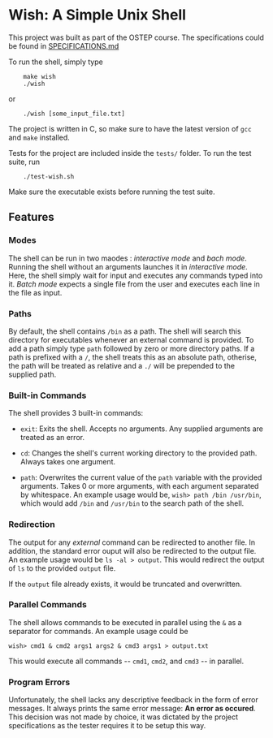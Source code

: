 # Wish:  A Simple Unix Shell

This project was built as part of the OSTEP course. The specifications could be found in [SPECIFICATIONS.md](./SPECIFICATIONS.md)

To run the shell, simply type

``` shell
    make wish
    ./wish
```

or

``` shell
    ./wish [some_input_file.txt]
```

The project is written in C, so make sure to have the latest version of `gcc` and `make` installed.

Tests for the project are included inside the `tests/` folder. To run the test suite, run

``` shell
    ./test-wish.sh
```

Make sure the executable exists before running the test suite.

## Features

### Modes

The shell can be run in two maodes : *interactive mode* and *bach mode*. Running the shell without an arguments launches it in *interactive mode*. Here, the shell simply wait for input and executes any commands typed into it. *Batch mode* expects a single file from the user and executes each line in the file as input.

### Paths

By default, the shell contains `/bin` as a path. The shell will search this directory for executables whenever an external command is provided. To add a path simply type `path` followed by zero or more directory paths. If a path is prefixed with a `/`, the shell treats this as an absolute path, otherise, the path will be treated as relative and a `./` will be prepended to the supplied path.

### Built-in Commands

The shell provides 3 built-in commands:
* `exit`: Exits the shell. Accepts no arguments. Any supplied arguments are treated as an error.

* `cd`: Changes the shell's current working directory to the provided path. Always takes one argument.

* `path`: Overwrites the current value of the `path` variable with the provided arguments. Takes 0 or more arguments, with each argument separated by whitespace. An example usage would be, `wish> path /bin /usr/bin`, which would add `/bin` and `/usr/bin` to the search path of the shell.

### Redirection

The output for any *external* command can be redirected to another file. In addition, the standard error ouput will also be redirected to the output file. An example usage would be `ls -al > output`. This would redirect the output of `ls` to the provided `output` file.

If the `output` file already exists, it would be truncated and overwritten.

### Parallel Commands

The shell allows commands to be executed in parallel using the `&` as a separator for commands. An example usage could be

``` shell
wish> cmd1 & cmd2 args1 args2 & cmd3 args1 > output.txt
```

This would execute all commands -- `cmd1`, `cmd2`, and `cmd3` -- in parallel.

### Program Errors

Unfortunately, the shell lacks any descriptive feedback in the form of error messages. It always prints the same error message: **An error as occured**. This decision was not made by choice, it was dictated by the project specifications as the tester requires it to be setup this way.
